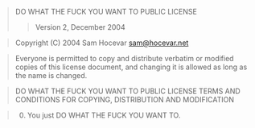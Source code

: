 > DO WHAT THE FUCK YOU WANT TO PUBLIC LICENSE
> > Version 2, December 2004


> Copyright (C) 2004 Sam Hocevar <sam@hocevar.net>

> Everyone is permitted to copy and distribute verbatim or modified
> copies of this license document, and changing it is allowed as long
> as the name is changed.

> DO WHAT THE FUCK YOU WANT TO PUBLIC LICENSE
> TERMS AND CONDITIONS FOR COPYING, DISTRIBUTION AND MODIFICATION

> 0. You just DO WHAT THE FUCK YOU WANT TO.